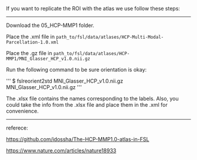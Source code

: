 If you want to replicate the ROI with the atlas we use follow these steps:

---

Download the 05_HCP-MMP1 folder.

Place the .xml file in `path_to/fsl/data/atlases/HCP-Multi-Modal-Parcellation-1.0.xml`

Place the .gz file in `path_to/fsl/data/atlases/HCP-MMP1/MNI_Glasser_HCP_v1.0.nii.gz`

Run the following command to be sure orientation is okay:

'''
$ fslreorient2std MNI_Glasser_HCP_v1.0.nii.gz MNI_Glasser_HCP_v1.0.nii.gz
'''

The .xlsx file contains the names corresponding to the labels. Also, you could take the info from the .xlsx file and place them in the .xml for convenience.

---

referece:

https://github.com/idossha/The-HCP-MMP1.0-atlas-in-FSL

https://www.nature.com/articles/nature18933
